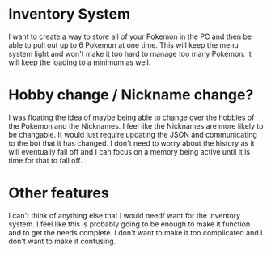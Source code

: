 # Inventory System
I want to create a way to store all of your Pokemon in the PC and then be able to pull out up to 6 Pokemon at one time. This will keep the menu system light and won't make it too hard to manage too many Pokemon. It will keep the loading to a minimum as well. 

# Hobby change / Nickname change? 
I was floating the idea of maybe being able to change over the hobbies of the Pokemon and the Nicknames. I feel like the Nicknames are more likely to be changable. It would just require updating the JSON and communicating to the bot that it has changed. I don't need to worry about the history as it will eventually fall off and I can focus on a memory being active until it is time for that to fall off. 

# Other features
I can't think of anything else that I would need/ want for the inventory system. I feel like this is probably going to be enough to make it function and to get the needs complete. I don't want to make it too complicated and I don't want to make it confusing. 